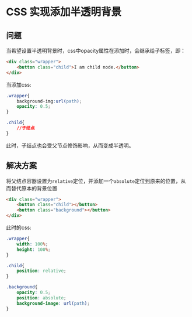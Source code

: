 # CSS 实现添加半透明背景

## 问题

当希望设置半透明背景时，css中opacity属性在添加时，会继承给子标签，即：

```html
<div class="wrapper">
    <button class="child">I am child node.</button>
</div>
```

当添加css:

```css
.wrapper{
    background-img:url(path);
    opacity: 0.5;
}

.child{
    //子结点
}
```

此时，子结点也会受父节点修饰影响，从而变成半透明。

## 解决方案

将父结点容器设置为`relative`定位，并添加一个`absolute`定位到原来的位置，从而替代原本的背景位置



```html
<div class="wrapper">
    <button class="child"></button>
    <button class="background"></button>
</div>
```

此时的css:

```css
.wrapper{
    width: 100%;
    height: 100%;
}

.child{
    position: relative;
}

.background{
    opacity: 0.5;
    position: absolute;
    background-image: url(path);
}
```

